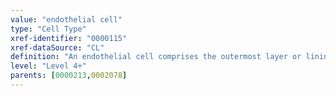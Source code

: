 ```yaml
---
value: "endothelial cell"
type: "Cell Type"
xref-identifier: "0000115"
xref-dataSource: "CL"
definition: "An endothelial cell comprises the outermost layer or lining of anatomical structures and can be squamous or cuboidal. In mammals, endothelial cell has vimentin filaments and is derived from the mesoderm.|From FMA: 9.07.2001: Endothelial cell has always been classified as a kind of epithelial cell, specifically a squamous cell but that is not true. First, endothelial cell can either be squamous or cuboidal (e.g. high-endothelial cell) and secondly, it has different embryological derivation (mesodermal) than a true epithelial cell (ectodermal and endodermal). The basis for present classification is the fact that it comprises the outermost layer or lining of anatomical structures (location-based) but a better structural basis for the differentia is the cytoskeleton of the cell. Endothelial cell has vimentin filaments while an epithelial cell has keratin filaments. [Onard]."
level: "Level 4+"
parents: [0000213,0002078]
---
```

